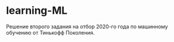 # learning-ML

Решение второго задания на отбор 2020-го года по машинному обучению от Тинькофф Поколения.

